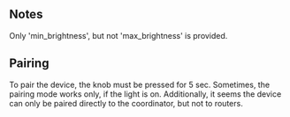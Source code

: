 <!-- Notes BEGIN -->
## Notes
Only 'min_brightness', but not 'max_brightness' is provided.

## Pairing
To pair the device, the knob must be pressed for 5 sec. Sometimes, the pairing mode works only, if the light is on. Additionally, it seems the device can only be paired directly to the coordinator, but not to routers.
<!-- Notes END -->
